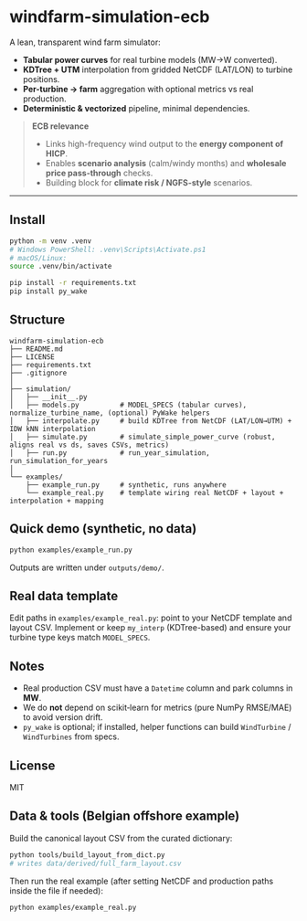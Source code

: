 # windfarm-simulation-ecb

A lean, transparent wind farm simulator:

- **Tabular power curves** for real turbine models (MW→W converted).
- **KDTree + UTM** interpolation from gridded NetCDF (LAT/LON) to turbine positions.
- **Per-turbine → farm** aggregation with optional metrics vs real production.
- **Deterministic & vectorized** pipeline, minimal dependencies.

> **ECB relevance**
>
> - Links high-frequency wind output to the **energy component of HICP**.  
> - Enables **scenario analysis** (calm/windy months) and **wholesale price pass-through** checks.  
> - Building block for **climate risk / NGFS-style** scenarios.

---

## Install

```bash
python -m venv .venv
# Windows PowerShell: .venv\Scripts\Activate.ps1
# macOS/Linux:
source .venv/bin/activate

pip install -r requirements.txt
pip install py_wake
```

## Structure
```
windfarm-simulation-ecb
├── README.md
├── LICENSE
├── requirements.txt
├── .gitignore
│
├── simulation/
│   ├── __init__.py
│   ├── models.py          # MODEL_SPECS (tabular curves), normalize_turbine_name, (optional) PyWake helpers
│   ├── interpolate.py     # build KDTree from NetCDF (LAT/LON→UTM) + IDW kNN interpolation
│   ├── simulate.py        # simulate_simple_power_curve (robust, aligns real vs ds, saves CSVs, metrics)
│   ├── run.py             # run_year_simulation, run_simulation_for_years
│
└── examples/
    ├── example_run.py     # synthetic, runs anywhere
    └── example_real.py    # template wiring real NetCDF + layout + interpolation + mapping
```

## Quick demo (synthetic, no data)
```bash
python examples/example_run.py
```
Outputs are written under `outputs/demo/`.

## Real data template
Edit paths in `examples/example_real.py`: point to your NetCDF template and layout CSV.
Implement or keep `my_interp` (KDTree-based) and ensure your turbine type keys match `MODEL_SPECS`.

## Notes
- Real production CSV must have a `Datetime` column and park columns in **MW**.
- We do **not** depend on scikit‑learn for metrics (pure NumPy RMSE/MAE) to avoid version drift.
- `py_wake` is optional; if installed, helper functions can build `WindTurbine` / `WindTurbines` from specs.

## License
MIT


## Data & tools (Belgian offshore example)

Build the canonical layout CSV from the curated dictionary:
```bash
python tools/build_layout_from_dict.py
# writes data/derived/full_farm_layout.csv
```

Then run the real example (after setting NetCDF and production paths inside the file if needed):
```bash
python examples/example_real.py
```

